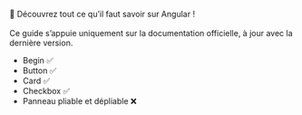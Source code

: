 🚀 Découvrez tout ce qu’il faut savoir sur Angular ! <br>
<br>
Ce guide s’appuie uniquement sur la documentation officielle, à jour avec la dernière version.

- Begin ✅
- Button ✅
- Card ✅
- Checkbox ✅
- Panneau pliable et dépliable ❌
